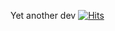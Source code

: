 Yet another dev
[![Hits](https://hits.seeyoufarm.com/api/count/incr/badge.svg?url=https%3A%2F%2Fgithub.com%2Fgjbae1212%2Fhit-counter&count_bg=%233DC88E&title_bg=%23555555&icon=&icon_color=%23E7E7E7&title=Views&edge_flat=false)](https://hits.seeyoufarm.com)
